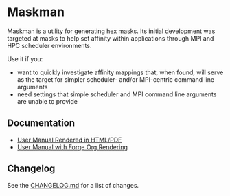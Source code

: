 # Maskman

Maskman is a utility for generating hex masks. Its initial development
was targeted at masks to help set affinity within applications through
MPI and HPC scheduler environments.

Use it if you:
- want to quickly investigate affinity mappings that, when found, will
  serve as the target for simpler scheduler- and/or MPI-centric
  command line arguments
- need settings that simple scheduler and MPI command line arguments
  are unable to provide

## Documentation

- [User Manual Rendered in HTML/PDF](https://sandialabs.github.io/maskman)
- [User Manual with Forge Org Rendering](doc/maskman.org)

## Changelog

See the [CHANGELOG.md](CHANGELOG.md) for a list of changes.

